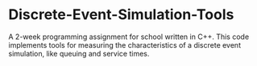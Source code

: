 # Discrete-Event-Simulation-Tools
A 2-week programming assignment for school written in C++.  This code implements tools for measuring the characteristics of a discrete event simulation, like queuing and service times.

